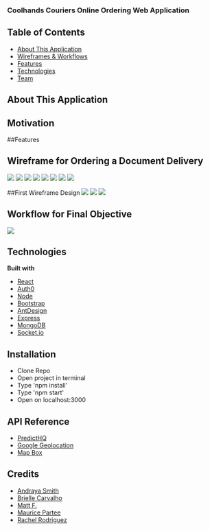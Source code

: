 ### <strong> Coolhands Couriers Online Ordering Web Application</strong>

<!-- <b>Click here to view project:</b>
- [WTF](https://what-the-fun.herokuapp.com) -->

## Table of Contents
+ [About This Application](#about-this-Application)
+ [Wireframes & Workflows](#wireframes)
+ [Features](#Features)
+ [Technologies](#Technologies)
+ [Team](#Team)

## About This Application



## Motivation


##Features 

## Wireframe for Ordering a Document Delivery
![](Images/Wireframe/HomePage.png?raw=true)
![](Images/Wireframe/HomePage1.png?raw=true)
![](Images/Wireframe/DeliveryStep2.png?raw=true)
![](Images/Wireframe/DeliveryStep3.png?raw=true)
![](Images/Wireframe/DeliveryStep4.png?raw=true)
![](Images/Wireframe/DeliveryStep5.png?raw=true)
![](Images/Wireframe/Confirm1.png?raw=true)
![](Images/Wireframe/success-modal.png?raw=true)

##First Wireframe Design
![](Images/Wireframe/ASwireframe1.png?raw=true)
![](Images/Wireframe/ASwireframe2.png?raw=true)
![](Images/Wireframe/ASwireframe3.png?raw=true)

## Workflow for Final Objective
![](Images/Flow/Coolhands-flow1.png?raw=true)

## Technologies
<b>Built with</b>
- [React](https://semantic-ui.com/)
- [Auth0](https://semantic-ui.com/)
- [Node](https://nodejs.org/en/)
- [Bootstrap](https://semantic-ui.com/)
- [AntDesign](https://nodejs.org/en/)
- [Express](https://expressjs.com/)
- [MongoDB](https://www.mysql.com/)
- [Socket.io](https://www.mysql.com/)


<!-- ## Features
What makes your project stand out? -->

<!-- ## Code Example
Show what the library does as concisely as possible, developers should be able to figure out **how** your project solves their problem by looking at the code example. Make sure the API you are showing off is obvious, and that your code is short and concise. -->

## Installation
- Clone Repo
- Open project in terminal
- Type 'npm install'
- Type 'npm start'
- Open on localhost:3000

## API Reference
- [PredictHQ](https://www.predicthq.com/)
- [Google Geolocation](https://developers.google.com/maps/documentation/geolocation/intro?utm_source=google&utm_medium=cpc&utm_campaign=FY18-Q2-global-demandgen-paidsearchonnetworkhouseads-cs-maps_contactsal_saf&utm_content=text-ad-none-none-DEV_c-CRE_315916117601-ADGP_Hybrid+%7C+AW+SEM+%7C+BKWS+~+Google+Maps+Geolocation+API-KWID_43700039136946123-aud-581578347266:kwd-300650646226-userloc_9028280&utm_term=KW_google%20geolocation%20api-ST_google+geolocation+api&gclid=CIqi--2jteECFbOPxQId7L0IQA)
- [Map Box](https://www.mapbox.com/)

<!-- ## Tests
Describe and show how to run the tests with code examples. -->

<!-- ## How to use?
If people like your project they’ll want to learn how they can use it. To do so include step by step guide to use your project. -->

## Credits
- [Andraya Smith](https://github.com/andrayayay)
- [Brielle Carvalho](https://github.com/BrielleCarvalho)
- [Matt F.](https://github.com/zomg830)
- [Maurice Partee](https://github.com/Mpartee123)
- [Rachel Rodriguez](https://github.com/Rachelrodz33)

